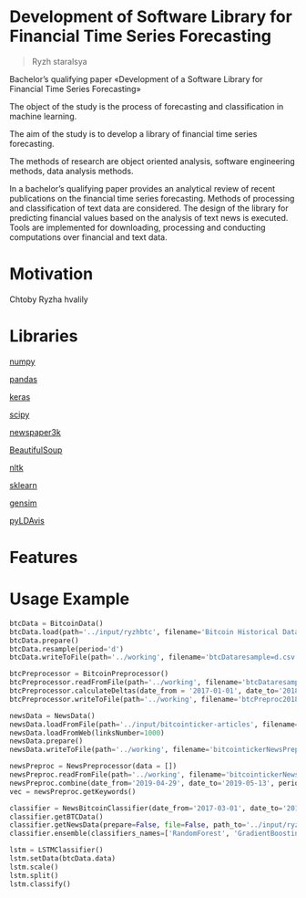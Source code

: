 # Development of Software Library for Financial Time Series Forecasting
> Ryzh staralsya 

Bachelor’s qualifying paper «Development of a Software Library for Financial Time Series Forecasting»

The object of the study is the process of forecasting and classification in machine learning.

The aim of the study is to develop a library of financial time series forecasting.

The methods of research are object oriented analysis, software engineering
methods, data analysis methods.

In a bachelor’s qualifying paper provides an analytical review of recent publications on the financial time series forecasting. Methods of processing and classification of text data are considered. The design of the library for predicting financial values based on the analysis of text news is executed. Tools are implemented for downloading, processing and conducting computations over financial and text data.

# Motivation
Chtoby Ryzha hvalily

# Libraries
[numpy](https://www.numpy.org/)

[pandas](https://pandas.pydata.org/)

[keras](keras.io/)

[scipy](https://www.scipy.org/)

[newspaper3k](https://newspaper.readthedocs.io/en/latest/)

[BeautifulSoup](https://beautiful-soup-4.readthedocs.io/en/latest/)

[nltk](https://www.nltk.org/)

[sklearn](https://scikit-learn.org/)

[gensim](https://radimrehurek.com/gensim/)

[pyLDAvis](https://pyldavis.readthedocs.io/en/latest/)

# Features

# Usage Example
```python
btcData = BitcoinData()
btcData.load(path='../input/ryzhbtc', filename='Bitcoin Historical Data - Investing.com.csv')
btcData.prepare()
btcData.resample(period='d')
btcData.writeToFile(path='../working', filename='btcDataresample=d.csv')
```

```python
btcPreprocessor = BitcoinPreprocessor()
btcPreprocessor.readFromFile(path='../working', filename='btcDataresample=d.csv')
btcPreprocessor.calculateDeltas(date_from = '2017-01-01', date_to='2018-12-31', news_period=3, btc_period=2)
btcPreprocessor.writeToFile(path='../working', filename='btcPreproc20180101-20180301p=2.csv')
```

```python
newsData = NewsData()
newsData.loadFromFile(path='../input/bitcointicker-articles', filename='bitcointicker.csv')
newsData.loadFromWeb(linksNumber=1000)
newsData.prepare()
newsData.writeToFile(path='../working', filename='bitcointickerNewsPrepared10000.csv')
```

```python
newsPreproc = NewsPreprocessor(data = [])
newsPreproc.readFromFile(path='../working', filename='bitcointickerNewsPrepared10000.csv')
newsPreproc.combine(date_from='2019-04-29', date_to='2019-05-13', period=3)
vec = newsPreproc.getKeywords()
```

```python
classifier = NewsBitcoinClassifier(date_from='2017-03-01', date_to='2019-02-14', news_window=6, btc_window=1)
classifier.getBTCData()
classifier.getNewsData(prepare=False, file=False, path_to='../input/ryzh-prepared-articles/bitcointickernewsprepared10000', filename_to='bitcointickerNewsPrepared10000.csv')
classifier.ensemble(classifiers_names=['RandomForest', 'GradientBoosting', 'SVC', 'SGD', 'LogisticRegression'])
```

```python
lstm = LSTMClassifier()
lstm.setData(btcData.data)
lstm.scale()
lstm.split()
lstm.classify()
```
